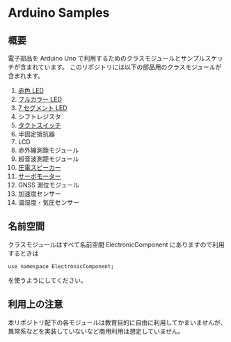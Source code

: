 # Arduino Samples
## 概要

電子部品を Arduino Uno で利用するためのクラスモジュールとサンプルスケッチが含まれています。
このリポジトリには以下の部品用のクラスモジュールが含まれます。

1. [赤色 LED](LedOSR5JA5E34B/LedOSR5JA5E34B.md)
2. [フルカラー LED](ColorLedOSTA5131A/ColorLedOSTA5131A.md)
3. [7 セグメント LED](Red7SegmentLedC551SRD/Red7SegmentLedC551SRD.md)
4. シフトレジスタ<!--[シフトレジスタ](ShiftRegister74HC595/ShiftRegister74HC595.md)-->
5. [タクトスイッチ](TactSwitchDTS6V/TactSwitchDTS6V.md)
6. 半固定抵抗器<!--[半固定抵抗器](SemiFixedResistorTSR3386T/SemiFixedResistorTSR3386T.md)-->
7. LCD<!--[LCD](GroveLcdRgbBacklight/GroveLcdRgbBacklight.md)-->
8. 赤外線測距モジュール<!--[赤外線測距モジュール](InfraredSensorGP2Y0A21YK/InfraredSensorGP2Y0A21YK.md)-->
9. 超音波測距モジュール<!--[超音波測距モジュール](UltrasonicSensorHCSR04/UltrasonicSensorHCSR04.md)-->
10. [圧電スピーカー](SpeakerPT08Z185R/SpeakerPT08Z185R.md)
11. [サーボモーター](MicroServoMG90S/MicroServoMG90S.md)
12. GNSS 測位モジュール<!--[GNSS 測位モジュール](GNSSReceiverGT502MGGN/GNSSReceiverGT502MGGN.md)-->
13. 加速度センサー<!--[加速度センサー](AEBME280/AEBME280.md)-->
14. 温湿度・気圧センサー<!--[温湿度・気圧センサー](KXR942050/KXR942050.md)-->
## 名前空間

クラスモジュールはすべて名前空間 ElectronicComponent にありますので利用するときは
```
use namespace ElectronicComponent;
```
を使うようにしてください。

## 利用上の注意

本リポジトリ配下の各モジュールは教育目的に自由に利用してかまいませんが、異常系などを実装していないなど商用利用は想定していません。
